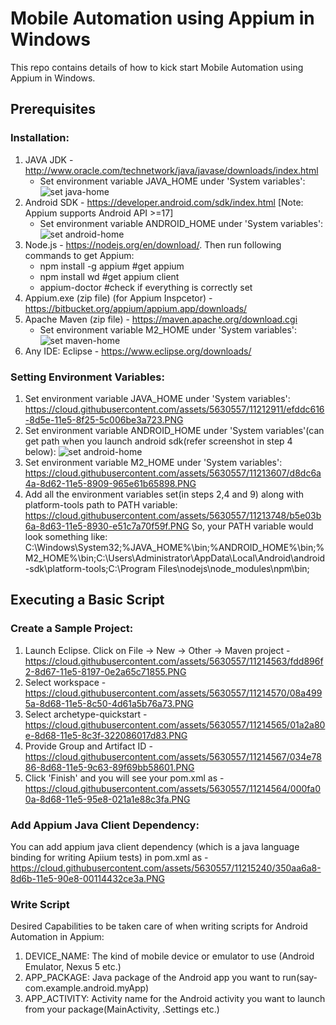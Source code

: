# Mobile Automation using Appium in Windows
This repo contains details of how to kick start Mobile Automation using Appium in Windows.

## Prerequisites
### Installation:
1. JAVA JDK - http://www.oracle.com/technetwork/java/javase/downloads/index.html
    * Set environment variable JAVA_HOME under 'System variables': ![set java-home](https://cloud.githubusercontent.com/assets/5630557/11218999/05bae080-8d7e-11e5-8994-cdfb10b21149.PNG)
2. Android SDK - https://developer.android.com/sdk/index.html [Note: Appium supports Android API >=17]
     * Set environment variable ANDROID_HOME under 'System variables': ![set android-home](https://cloud.githubusercontent.com/assets/5630557/11219003/0865b774-8d7e-11e5-8a80-cd623ef7983f.PNG)
3. Node.js - https://nodejs.org/en/download/. Then run following commands to get Appium:
    * npm install -g appium  #get appium
    * npm install wd  #get appium client
    * appium-doctor  #check if everything is correctly set
4. Appium.exe (zip file) (for Appium Inspcetor) - https://bitbucket.org/appium/appium.app/downloads/
5. Apache Maven (zip file) - https://maven.apache.org/download.cgi
     * Set environment variable M2_HOME under 'System variables': ![set maven-home](https://cloud.githubusercontent.com/assets/5630557/11219006/0a353890-8d7e-11e5-8172-201b86314250.PNG)
6. Any IDE: Eclipse - https://www.eclipse.org/downloads/

### Setting Environment Variables:
1. Set environment variable JAVA_HOME under 'System variables': https://cloud.githubusercontent.com/assets/5630557/11212911/efddc616-8d5e-11e5-8f25-5c006be3a723.PNG
2. Set environment variable ANDROID_HOME under 'System variables'(can get path when you launch android sdk(refer screenshot in step 4 below): ![set android-home](https://cloud.githubusercontent.com/assets/5630557/11219003/0865b774-8d7e-11e5-8a80-cd623ef7983f.PNG)
3. Set environment variable M2_HOME under 'System variables': https://cloud.githubusercontent.com/assets/5630557/11213607/d8dc6a4a-8d62-11e5-8909-965e61b65898.PNG
4. Add all the environment variables set(in steps 2,4 and 9) along with platform-tools path to PATH variable: https://cloud.githubusercontent.com/assets/5630557/11213748/b5e03b6a-8d63-11e5-8930-e51c7a70f59f.PNG
So, your PATH variable would look something like:
C:\Windows\System32;%JAVA_HOME%\bin;%ANDROID_HOME%\bin;%M2_HOME%\bin;C:\Users\Administrator\AppData\Local\Android\android-sdk\platform-tools;C:\Program Files\nodejs\node_modules\npm\bin;

## Executing a Basic Script 
### Create a Sample Project:
1. Launch Eclipse. Click on File -> New -> Other -> Maven project - https://cloud.githubusercontent.com/assets/5630557/11214563/fdd896f2-8d67-11e5-8197-0e2a65c71855.PNG
2. Select workspace - https://cloud.githubusercontent.com/assets/5630557/11214570/08a4995a-8d68-11e5-8c50-4d61a5b76a73.PNG
3. Select archetype-quickstart - https://cloud.githubusercontent.com/assets/5630557/11214565/01a2a80e-8d68-11e5-8c3f-322086017d83.PNG
4. Provide Group and Artifact ID - https://cloud.githubusercontent.com/assets/5630557/11214567/034e7886-8d68-11e5-9c63-89f69bb58601.PNG
5. Click 'Finish' and you will see your pom.xml as - https://cloud.githubusercontent.com/assets/5630557/11214564/000fa00a-8d68-11e5-95e8-021a1e88c3fa.PNG

### Add Appium Java Client Dependency:
You can add appium java client dependency (which is a java language binding for writing Apiium tests) in pom.xml as - https://cloud.githubusercontent.com/assets/5630557/11215240/350aa6a8-8d6b-11e5-90e8-00114432ce3a.PNG

### Write Script
Desired Capabilities to be taken care of when writing scripts for Android Automation in Appium:
1. DEVICE_NAME: The kind of mobile device or emulator to use (Android Emulator, Nexus 5 etc.)
2. APP_PACKAGE: Java package of the Android app you want to run(say- com.example.android.myApp)
3. APP_ACTIVITY: Activity name for the Android activity you want to launch from your package(MainActivity, .Settings etc.)



